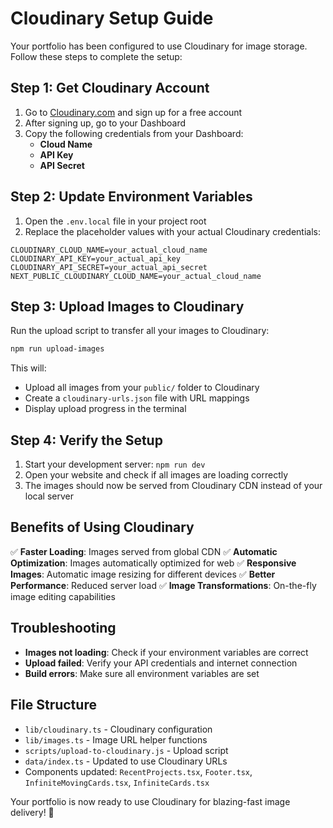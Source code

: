 # Cloudinary Setup Guide

Your portfolio has been configured to use Cloudinary for image storage. Follow these steps to complete the setup:

## Step 1: Get Cloudinary Account

1. Go to [Cloudinary.com](https://cloudinary.com) and sign up for a free account
2. After signing up, go to your Dashboard
3. Copy the following credentials from your Dashboard:
   - **Cloud Name**
   - **API Key** 
   - **API Secret**

## Step 2: Update Environment Variables

1. Open the `.env.local` file in your project root
2. Replace the placeholder values with your actual Cloudinary credentials:

```env
CLOUDINARY_CLOUD_NAME=your_actual_cloud_name
CLOUDINARY_API_KEY=your_actual_api_key
CLOUDINARY_API_SECRET=your_actual_api_secret
NEXT_PUBLIC_CLOUDINARY_CLOUD_NAME=your_actual_cloud_name
```

## Step 3: Upload Images to Cloudinary

Run the upload script to transfer all your images to Cloudinary:

```bash
npm run upload-images
```

This will:
- Upload all images from your `public/` folder to Cloudinary
- Create a `cloudinary-urls.json` file with URL mappings
- Display upload progress in the terminal

## Step 4: Verify the Setup

1. Start your development server: `npm run dev`
2. Open your website and check if all images are loading correctly
3. The images should now be served from Cloudinary CDN instead of your local server

## Benefits of Using Cloudinary

✅ **Faster Loading**: Images served from global CDN
✅ **Automatic Optimization**: Images automatically optimized for web
✅ **Responsive Images**: Automatic image resizing for different devices
✅ **Better Performance**: Reduced server load
✅ **Image Transformations**: On-the-fly image editing capabilities

## Troubleshooting

- **Images not loading**: Check if your environment variables are correct
- **Upload failed**: Verify your API credentials and internet connection
- **Build errors**: Make sure all environment variables are set

## File Structure

- `lib/cloudinary.ts` - Cloudinary configuration
- `lib/images.ts` - Image URL helper functions
- `scripts/upload-to-cloudinary.js` - Upload script
- `data/index.ts` - Updated to use Cloudinary URLs
- Components updated: `RecentProjects.tsx`, `Footer.tsx`, `InfiniteMovingCards.tsx`, `InfiniteCards.tsx`

Your portfolio is now ready to use Cloudinary for blazing-fast image delivery! 🚀